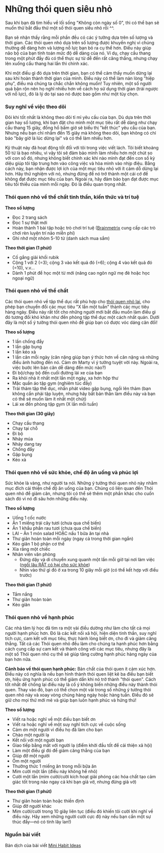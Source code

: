 # Những thói quen siêu nhỏ

Sau khi bạn đã tìm hiểu về lối sống "Không còn ngày số 0", thì có thể bạn sẽ muốn thử bắt đầu thử một số thói quen siêu nhỏ rồi ^^.

Bạn sẽ nhận thấy rằng mỗi phần đều có các ý tưởng dựa trên số lượng và thời gian. Các thói quen nhỏ dựa trên số lượng được khuyến nghị vì chúng thường dễ dàng hơn và lượng nỗ lực bạn bỏ ra cụ thể hơn. Điều này giúp não bộ của bạn tính toán mức độ dễ dàng của nó. Ví dụ, chạy cầu thang trong một phút đầy đủ có thể thực sự từ dễ đến rất căng thẳng, nhưng chạy lên xuống cầu thang hai lần thì chính xác.

Khi một điều gì đó dựa trên thời gian, bạn có thể cảm thấy muốn dừng lại sau khi hoàn thành thời gian của mình. Điều này có thể làm nản lòng "hiệp phụ", điều mà chúng ta chắc chắn không muốn! Tuy nhiên, một số người quá bận rộn nên họ nghĩ nhiều hơn về cách họ sử dụng thời gian (trái ngược với nỗ lực), đó là lý do tại sao nó được bao gồm như một tùy chọn.

### Suy nghĩ về việc theo dõi

Đôi khi tốt nhất là không theo dõi tỉ mỉ yêu cầu của bạn. Dù dựa trên thời gian hay số lượng, khi bạn đặt cho mình một mục tiêu rất dễ dàng như chạy cầu thang 15 giây, đồng hồ bấm giờ sẽ biểu thị "kết thúc" yêu cầu của bạn. Nhưng nếu bạn chỉ nhắm đến 15 giây mà không theo dõi, bạn không có chỉ báo "bây giờ là lúc dừng lại" và có thể làm nhiều hơn.

Kỹ thuật này đã hoạt động tốt đối với tôi trong việc viết lách. Tôi biết khoảng 50 từ là bao nhiêu, vì vậy tôi sẽ đảm bảo mình làm nhiều hơn một chút so với con số đó, nhưng không biết chính xác khi nào mình đạt đến con số kỳ diệu giúp tôi tập trung hơn vào công việc và hòa mình vào nhịp điệu. Bằng cách này, bạn nhận được lợi ích của một mục tiêu nhỏ với ít cám dỗ dừng lại hơn. Hãy thử nghiệm với nó, nhưng đừng để nó trở thành một cái cớ để không đạt được mục tiêu của bạn. Ngoài ra, hãy đảm bảo bạn đạt được mục tiêu tối thiểu của mình mỗi ngày. Đó là điều quan trọng nhất.

### **Thói quen nhỏ về thể chất tinh thần, kiến thức và trí tuệ**

**Theo số lượng**

* Đọc 2 trang sách
* Đọc 1 sự thật mới
* Hoàn thành 1 bài tập hoặc trò chơi trí tuệ ([Brainmetrix](http://www.brainmetrix.com/) cung cấp các trò chơi rèn luyện trí não miễn phí)
* Ghi nhớ một nhóm 5-10 từ (danh sách mua sắm)

**Theo thời gian (1 phút)**

* Cố gắng giải khối rubik
* Cộng 1 với 2 (=3); cộng 3 vào kết quả đó (=6); cộng 4 vào kết quả đó (=10), v.v...
* Dành 1 phút để học một từ mới (nâng cao ngôn ngữ mẹ đẻ hoặc học ngoại ngữ)

### **Thói quen nhỏ về thể chất**

Các thói quen nhỏ về tập thể dục rất phù hợp cho [thói quen nhỏ lai](https://minihabits.com/hybrid-mini-habits/), cho phép bạn chuyển đổi các mục tiêu "X lần một tuần" thành các mục tiêu hàng ngày. Điều này rất tốt cho những người mới bắt đầu muốn làm điều gì đó tương đối khó khăn như đến phòng tập thể dục một cách nhất quán. Dưới đây là một số ý tưởng thói quen nhỏ để giúp bạn có được vóc dáng cân đối!

**Theo số lượng**

* 1 lần chống đẩy
* 1 lần gập bụng
* 1 lần kéo xà
* 1 lần cân mỗi ngày (cân nặng giúp bạn ý thức hơn về cân nặng và những điều ảnh hưởng đến nó. Cảm ơn Marty vì ý tưởng tuyệt vời này. Ngoài ra, việc bước lên bàn cân dễ dàng đến mức nào?)
* Đi bộ/chạy bộ đến cuối đường lái xe của bạn
* Ra khỏi nhà ít nhất một lần một ngày, xa hơn hộp thư
* Mặc quần áo tập gym (nghiêm túc đấy)
* Trải thảm tập thể dục, nhấn phát video gập bụng, ngồi lên thảm (bạn không cần phải tập luyện, nhưng hãy bắt bản thân làm điều này và bạn có thể sẽ muốn làm ít nhất một chút)
* Lái xe đến phòng tập gym (X lần mỗi tuần)

**Theo thời gian (30 giây)**

* Chạy cầu thang
* Chạy tại chỗ
* Đi bộ
* Nhảy múa
* Nhảy dang tay
* Chống đẩy
* Gập bụng
* Kéo xà

### **Thói quen nhỏ về sức khỏe, chế độ ăn uống và phúc lợi**

Sức khỏe là vàng, như người ta nói. Những ý tưởng thói quen nhỏ này nhằm mục đích cải thiện chế độ ăn uống của bạn. Chúng có liên quan đến Thói quen nhỏ để giảm cân, nhưng tôi có thể sẽ thêm một phần khác cho cuốn sách đó vì nó đi sâu hơn những điều này.

**Theo số lượng**

* Uống 1 cốc nước
* Ăn 1 miếng trái cây tươi (chưa qua chế biến)
* Ăn 1 khẩu phần rau tươi (chưa qua chế biến)
* LAI – Ăn 1 món salad HOẶC nấu 1 bữa ăn tại nhà
* Thư giãn hoàn toàn mỗi ngày (ngay cả trong thời gian ngắn)
* Kéo giãn 1 bộ phận cơ thể
* Xỉa răng một chiếc
* Nhân viên văn phòng
    * Đứng dậy và di chuyển xung quanh một lần mỗi giờ tại nơi làm việc ([ngồi lâu RẤT có hại cho sức khỏe](https://minihabits.com/prolonged-sitting-is-lethal-this-10-second-trick-could-save-your-life/))
    * Nhìn vào thứ gì đó ở xa trong 10 giây mỗi giờ (có thể kết hợp với điều trước)

**Theo thời gian (1 phút)**

* Tắm nắng
* Thư giãn hoàn toàn
* Kéo giãn

### **Thói quen nhỏ về hạnh phúc**

Các nhà tâm lý học đã tìm ra một vài điều dường như làm cho tất cả mọi người hạnh phúc hơn. Đó là các kết nối xã hội, hiện diện tinh thần, suy nghĩ tích cực, cam kết với mục tiêu, thực hành lòng biết ơn, cho đi và giảm căng thẳng. Tất cả các Thói quen nhỏ đều làm cho chúng ta hạnh phúc hơn bằng cách cung cấp sự cam kết và thành công với các mục tiêu, nhưng đây là một số Thói quen nhỏ cụ thể sẽ giúp tăng cường hạnh phúc hàng ngày của bạn hơn nữa.

**Cảnh báo về thói quen hạnh phúc:** Bản chất của thói quen ít cảm xúc hơn. Điều này có nghĩa là nếu bạn hình thành thói quen liệt kê ba điều bạn biết ơn, hiệu ứng hạnh phúc có thể giảm dần khi nó trở thành "thói quen". Cách tốt nhất để chống lại điều này là cố ý không biến những điều này thành thói quen. Thay vào đó, bạn có thể chọn một vài trong số những ý tưởng thói quen nhỏ này và xoay vòng chúng hàng ngày hoặc hàng tuần. Điều đó sẽ giữ cho mọi thứ mới mẻ và giúp bạn luôn hạnh phúc và hứng thú!

**Theo số lượng**

* Viết ra hoặc nghĩ về một điều bạn biết ơn
* Viết ra hoặc nghĩ về một suy nghĩ tích cực về cuộc sống
* Cảm ơn một người vì điều họ đã làm cho bạn
* Chào một người lạ
* Kết nối với một người bạn
* Giao tiếp bằng mắt với người lạ (điểm khởi đầu tốt để cải thiện xã hội)
* Làm một điều gì đó để giảm căng thẳng của bạn
* Giúp đỡ một người
* Ôm một người
* Thưởng thức 1 miếng ăn trong mỗi bữa ăn
* Mỉm cười một lần (điều này không hề nhỏ)
* Cười một lần (mỉm cười/cười kích hoạt giải phóng các hóa chất tạo cảm giác tốt trong não ngay cả khi bạn giả vờ, nhưng đừng giả vờ)

**Theo thời gian (1 phút)**

* Thư giãn hoàn toàn hoặc thiền định
* Giúp đỡ người khác
* Mỉm cười/cười trong 10 giây liên tục (điều đó khiến tôi cười khi nghĩ về điều này. Hãy xem những người cười cực độ này nếu bạn cần một sự thúc đẩy—nó có tính lây lan!)

### Nguồn bài viết
Bản dịch của bài viết [Mini Habit Ideas](https://minihabits.com/mini-habit-ideas/)